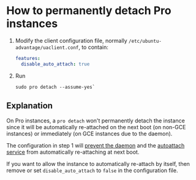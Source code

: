 # How to permanently detach Pro instances

1. Modify the client configuration file, normally
   `/etc/ubuntu-advantage/uaclient.conf`, to contain:

   ```yaml
   features:
     disable_auto_attach: true
   ```

2. Run
   ```shell
   sudo pro detach --assume-yes`
   ```

## Explanation

On Pro instances, a `pro detach` won't permanently detach the instance since
it will be automatically re-attached on the next boot (on non-GCE instances)
or immediately (on GCE instances due to the daemon).

The configuration in step 1 will
[prevent the daemon](../explanation/autoattach_mechanisms.md) and the
[autoattach service](../../systemd/ua-auto-attach.service) from automatically
re-attaching at next boot.

If you want to allow the instance to automatically re-attach by itself, then
remove or set `disable_auto_attach` to `false` in the configuration file.

